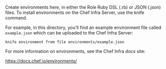 Create environments here, in either the Role Ruby DSL (.rb) or JSON (.json) files. To install environments on the Chef Infra Server, use the knife command.

For example, in this directory, you'll find an example environment file called `example.json` which can be uploaded to the Chef Infra Server:

    knife environment from file environments/example.json

For more information on environments, see the Chef Infra docs site:

https://docs.chef.io/environments/
